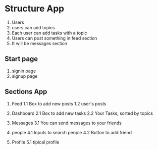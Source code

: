 #  Structure App

1. Users
2. users can add topics
3. Each user can add tasks with a topic
4. Users can post something in feed section
5. It will be messages section

## Start page
1. signin page
2. signup page

## Sections App

1. Feed
1.1 Box to add new posts
1.2 user's posts

2. Dashboard
2.1 Box to add new tasks
2.2 Your Tasks, sorted by topics

3. Messages
3.1 You can send messages to your friends

4. people
4.1 Inputs to search people 
4.2 Button to add friend

5. Profile
5.1 tipical profile



